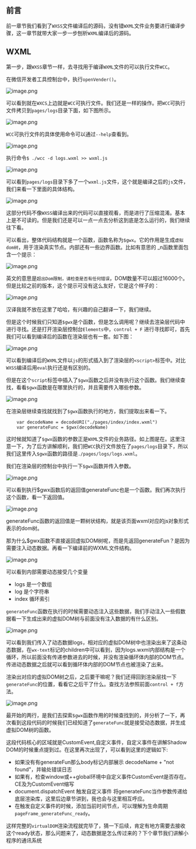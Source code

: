 
## 前言

前一章节我们看到了`WXSS`文件编译后的源码，没有错`WXML`文件业务要进行编译步骤，这一章节就带大家一步一步刨析`WXML`编译后的源码。

## WXML

第一步，跟`WXSS`章节一样，去寻找用于编译`WXML`文件的可以执行文件`WCC`。

在微信开发者工具控制台中，执行`openVender()`。

![image.png](https://p3-juejin.byteimg.com/tos-cn-i-k3u1fbpfcp/8ed5a5ccf48b4a4fa12a3f7da7218d31~tplv-k3u1fbpfcp-watermark.image)

可以看到就在`WXCS`上边就是`WCC`可执行文件。我们还是一样的操作。把`WCC`可执行文件拷贝到`pages/logs`目录下面，如下图所示。

![image.png](https://p3-juejin.byteimg.com/tos-cn-i-k3u1fbpfcp/f364b945fef946cb922be64059b5ce0a~tplv-k3u1fbpfcp-watermark.image)

`WCC`可执行文件的具体使用命令可以通过`--help`查看到。

![image.png](https://p6-juejin.byteimg.com/tos-cn-i-k3u1fbpfcp/48978f26d88f47819a2d2eb70d24ba66~tplv-k3u1fbpfcp-watermark.image)

执行命令```$ ./wcc -d logs.wxml >> wxml.js```

![image.png](https://p9-juejin.byteimg.com/tos-cn-i-k3u1fbpfcp/fd6084368e7f4d9280af4b16afc58f3b~tplv-k3u1fbpfcp-watermark.image)

可以看到`pages/logs`目录下多了一个`wxml.js`文件，这个就是编译之后的`js`文件，我们来看一下里面的具体结构。

![image.png](https://p1-juejin.byteimg.com/tos-cn-i-k3u1fbpfcp/447cd7a83a484280ad26359304a3df80~tplv-k3u1fbpfcp-watermark.image)

这部分代码不像`WXSS`编译出来的代码可以直接观看，而是进行了压缩混淆。基本上是不可读的。但是我们还是可以一点一点去分析这到底是怎么运行的，我们继续往下看。

可以看出，整体代码结构就是一个函数，函数名称为`$gwx`。它的作用是生成`虚拟dom树`，用于渲染真实节点。内部还有一些边界函数。比如有意思的 _n函数里面包含一个提示：

![image.png](https://p3-juejin.byteimg.com/tos-cn-i-k3u1fbpfcp/99bfcf8f69d2497aa32962d8f9dc45f0~tplv-k3u1fbpfcp-watermark.image)

英文的意思是`超出Dom限制，请检查是否有任何错误`，DOM数量不可以超过16000个。但是比较之前的版本，这个提示可没有这么友好，它是这个样子的：

![image.png](https://p1-juejin.byteimg.com/tos-cn-i-k3u1fbpfcp/d647d6ab2f4242f1a7793aded0f12183~tplv-k3u1fbpfcp-watermark.image)

汉译我就不放在这里了哈哈，有兴趣的自己翻译一下，我们继续。

但是这个时候我们只知道`$gwx`是个函数，但是怎么调用呢？继续去渲染层代码中进行寻找。还是打开渲染层控制台`Elements`中，`control + F` 进行寻找即可，首先我们可以看到编译后的函数在渲染层也有一套。如下图：

![image.png](https://p1-juejin.byteimg.com/tos-cn-i-k3u1fbpfcp/8a3ce6f9c1fe4fe2898bca175ce3a512~tplv-k3u1fbpfcp-watermark.image)

可以看到编译后的`WXML`文件以`js`的形式插入到了渲染层的`<script>`标签中。对比`WXSS`编译后用`eval`执行还是有区别的。

但是在这个`script`标签中插入了`$gwx`函数之后并没有执行这个函数。我们继续查找，看看`$gwx`函数是在哪里执行的，并且需要传入哪些参数。

![image.png](https://p6-juejin.byteimg.com/tos-cn-i-k3u1fbpfcp/4a8d71e47db84dcda4291b1f47554663~tplv-k3u1fbpfcp-watermark.image)

在渲染层继续查找就找到了`$gwx`函数执行的地方，我们提取出来看一下。

```javscript
    var decodeName = decodeURI("./pages/index/index.wxml")
    var generateFunc = $gwx(decodeName)
```

这时候就知道了`$gwx`函数的参数正是`WXML`文件的业务路径。如上图是在。这里注意一下，为了后方讲解顺利，我们把`WCC`执行文件放在了`pages/logs`目录下，所以我们这里传入`$gwx`函数的路径是`./pages/logs/logs.wxml`。

我们在渲染层的控制台中执行一下`$gwx`函数并传入参数。

![image.png](https://p1-juejin.byteimg.com/tos-cn-i-k3u1fbpfcp/8a8d95fd40674a84b292ca17459d42cd~tplv-k3u1fbpfcp-watermark.image)

可以看到执行$gwx函数后的返回值generateFunc也是一个函数。我们再次执行这个函数，看一下返回值。

![image.png](https://p3-juejin.byteimg.com/tos-cn-i-k3u1fbpfcp/d30a6b870a53437c852b3e46b7dd43a7~tplv-k3u1fbpfcp-watermark.image)

generateFunc函数的返回值是一颗树状结构，就是该页面wxml对应的js对象形式表示的dom树。

那为什么$gwx函数不直接返回虚拟DOM树呢，而是先返回generateFun？是因为需要注入动态数据。再看一下编译前的WXML文件结构。

![image.png](https://p6-juejin.byteimg.com/tos-cn-i-k3u1fbpfcp/bfcce1fdf8174a6ca9bc7eab21c1f732~tplv-k3u1fbpfcp-watermark.image)

可以看到内部需要动态接受几个变量

- logs 是一个数组
- log 是个字符串
- index 循环索引

`generateFunc`函数在执行的时候需要动态注入这些数据，我们手动注入一些假数据看一下生成出来的虚拟DOM树与前面没有注入数据的有什么区别。

![image.png](https://p9-juejin.byteimg.com/tos-cn-i-k3u1fbpfcp/3e02c6396c3d474cb721394e64cc5c0d~tplv-k3u1fbpfcp-watermark.image)

可以看到我们传入了动态数据logs，相对应的虚拟DOM树中也渲染出来了这条动态数据，在`wx-text`标记的children中可以看到，因为logs.wxml内部结构是一个循环，所以前面没有传递参数进去的时候，并没有渲染循环体内部的DOM节点。传进动态数据之后就可以看到循环体内部的DOM节点也被渲染了出来。

渲染出对应的虚拟DOM树之后，之后要干嘛呢？我们还得回到渲染层找一下`generateFunc`的位置，看看它之后干了什么。查找方法参照前面`control + f`方法。

![image.png](https://p1-juejin.byteimg.com/tos-cn-i-k3u1fbpfcp/003c00d6dbbe43a4818173661db53a40~tplv-k3u1fbpfcp-watermark.image)

最开始的两行，是我们去探索`$gwx`函数作用的时候查找到的，并分析了一下，再次看到这段代码的时候我们已经知道了`generateFunc`就是接受动态数据，并生成虚拟DOM树的函数。

这段代码核心的区域就是CustomEvent,自定义事件，自定义事件在讲解Shadow DOM的时候重点提到过。在这里再次出现了，可以看到这里的逻辑如下:

- 如果没有有generateFun那么body标记内部展示 decodeName + "not found"，并输处错误日志
- 如果有，检查window或++global环境中自定义事件CustomEvent是否存在。CE及为CustomEvent缩写
- document.dispatchEvent 触发自定义事件 将generateFunc当作参数传递给底层渲染库，这里后边章节讲到，我也会与这里相互呼应。
- 在触发自定义事件的时候，添加当前时间节点，可以理解为生命周期`pageFrame_generateFunc_ready`。

这样完整的`virtualDOM`渲染流程就完毕了，猜一下后续，肯定有地方需要去接收这个ready状态，那么问题来了，动态数据是怎么传过来的？下个章节我们讲解小程序的通讯系统

